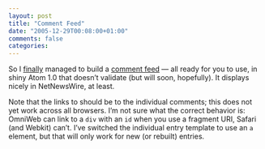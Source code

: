 ```yaml
---
layout: post
title: "Comment Feed"
date: "2005-12-29T00:08:00+01:00"
comments: false
categories: 
---
```


<p>So I <a href="/blog/st/2005/11/23/comments_we_have_comments_.html">finally</a> managed to build a <a href="/blog/st/comments.xml">comment feed</a> &#8212; all ready for you to use, in shiny Atom 1.0 that doesn&#8217;t validate (but will soon, hopefully). It displays nicely in NetNewsWire, at least.</p>

<p>Note that the links to should be to the individual comments; this does not yet work across all browsers. I&#8217;m not sure what the correct behavior is: OmniWeb can link to a <code>div</code> with an <code>id</code> when you use a fragment URI, Safari (and Webkit) can&#8217;t. I&#8217;ve switched the individual entry template to use an <code>a</code> element, but that will only work for new (or rebuilt) entries.</p>


